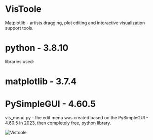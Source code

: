 # VisToole
Matplotlib - artists dragging, plot editing and interactive visualization support tools.

#   python      - 3.8.10                            #
libraries used:
#   matplotlib  - 3.7.4                             #
#   PySimpleGUI - 4.60.5                            #

vis_menu.py - the edit menu was created based on the PySimpleGUI - 4.60.5 in 2023, 
then completely free, python library.

![Vistoole](https://github.com/user-attachments/assets/c6fdf89f-886f-4b1b-885d-fdbb6a548928)

